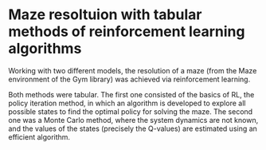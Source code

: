 # Maze resoltuion with tabular methods of reinforcement learning algorithms
Working with two different models, the resolution of a maze (from the Maze environment of the Gym library) was achieved via reinforcement learning.

Both methods were tabular. The first one consisted of the basics of RL, the policy iteration method, in which an algorithm is developed to explore all possible states to find the optimal policy for solving the maze. The second one was a Monte Carlo method, where the system dynamics are not known, and the values of the states (precisely the Q-values) are estimated using an efficient algorithm.
